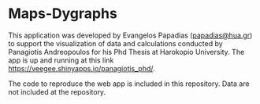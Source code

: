 # Maps-Dygraphs


This application was developed by Evangelos Papadias (papadias@hua.gr) to support the visualization of data and calculations conducted by Panagiotis Andreopoulos for his Phd Thesis at Harokopio University. The app is up and running at this link https://veegee.shinyapps.io/panagiotis_phd/.

The code to reproduce the web app is included in this repository.
Data are not included at the repository. 
